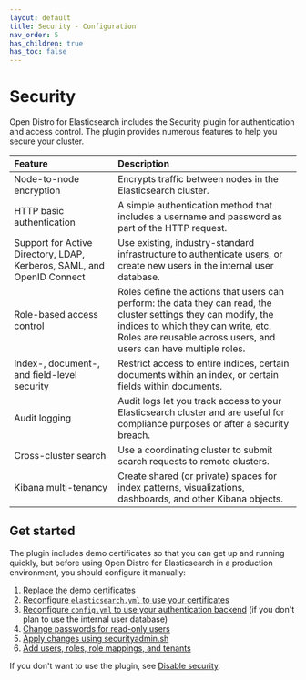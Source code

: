 ```yaml
---
layout: default
title: Security - Configuration
nav_order: 5
has_children: true
has_toc: false
---
```


# Security

Open Distro for Elasticsearch includes the Security plugin for authentication and access control. The plugin provides numerous features to help you secure your cluster.

Feature | Description
:--- | :---
Node-to-node encryption | Encrypts traffic between nodes in the Elasticsearch cluster.
HTTP basic authentication | A simple authentication method that includes a username and password as part of the HTTP request.
Support for Active Directory, LDAP, Kerberos, SAML, and OpenID Connect | Use existing, industry-standard infrastructure to authenticate users, or create new users in the internal user database.
Role-based access control | Roles define the actions that users can perform: the data they can read, the cluster settings they can modify, the indices to which they can write, etc. Roles are reusable across users, and users can have multiple roles.
Index-, document-, and field-level security | Restrict access to entire indices, certain documents within an index, or certain fields within documents.
Audit logging | Audit logs let you track access to your Elasticsearch cluster and are useful for compliance purposes or after a security breach.
Cross-cluster search | Use a coordinating cluster to submit search requests to remote clusters.
Kibana multi-tenancy | Create shared (or private) spaces for index patterns, visualizations, dashboards, and other Kibana objects.


## Get started

The plugin includes demo certificates so that you can get up and running quickly, but before using Open Distro for Elasticsearch in a production environment, you should configure it manually:

1. [Replace the demo certificates](../install/docker-security/)
1. [Reconfigure `elasticsearch.yml` to use your certificates](tls/)
1. [Reconfigure `config.yml` to use your authentication backend](configuration/) (if you don't plan to use the internal user database)
1. [Change passwords for read-only users](../install/docker-security/#change-passwords-for-read-only-users)
1. [Apply changes using securityadmin.sh](security-admin/)
1. [Add users, roles, role mappings, and tenants](../security-access-control/)

If you don't want to use the plugin, see [Disable security](disable/).
